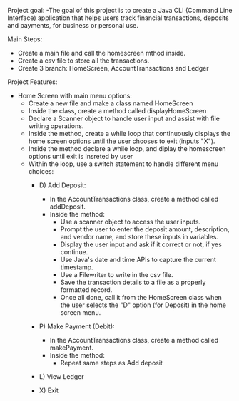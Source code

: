 Project goal: 
  -The goal of this project is to create a Java CLI (Command Line Interface) application that helps users track financial transactions, deposits and payments, for business or personal use.
  
Main Steps:
- Create a main file and call the homescreen mthod inside.
- Create a csv file to store all the transactions.
- Create 3 branch: HomeScreen, AccountTransactions and Ledger

Project Features: 
  - Home Screen with main menu options:
     - Create a new file and make a class named HomeScreen
     - Inside the class, create a method called displayHomeScreen
     - Declare a Scanner object to handle user input and assist with file writing operations.
     - Inside the method, create a while loop that continuously displays the home screen options until the user chooses to exit (inputs "X").
     - Inside the method declare a while loop, and diplay the homescreen options until exit is insreted by user
     - Within the loop, use a switch statement to handle different menu choices:
         - D) Add Deposit:
             - In the AccountTransactions class, create a method called addDeposit.
             - Inside the method:
                - Use a scanner object to access the user inputs. 
                - Prompt the user to enter the deposit amount, description, and vendor name, and store these inputs in variables.
                - Display the user input and ask if it correct or not, if yes continue.
                - Use Java's date and time APIs to capture the current timestamp.
                - Use a Filewriter to write in the csv file.
                - Save the transaction details to a file as a properly formatted record.
                - Once all done, call it from the HomeScreen class when the user selects the "D" option (for Deposit) in the home screen menu.
         - P) Make Payment (Debit):
             - In the AccountTransactions class, create a method called makePayment.
             - Inside the method:
                - Repeat same steps as Add deposit
         - L) View Ledger
              
         - X) Exit 
  
